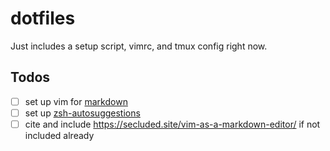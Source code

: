 # dotfiles

Just includes a setup script, vimrc, and tmux config right now.

## Todos

- [ ] set up vim for [markdown](https://secluded.site/vim-as-a-markdown-editor/)
- [ ] set up [zsh-autosuggestions](https://github.com/zsh-users/zsh-autosuggestions/blob/master/INSTALL.md)
- [ ] cite and include https://secluded.site/vim-as-a-markdown-editor/ if not included already

